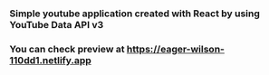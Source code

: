 ### Simple youtube application created with React by using YouTube Data API v3

### You can check preview at https://eager-wilson-110dd1.netlify.app
